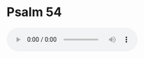 # Psalm 54

<audio controls>
  <source src="https://openbible.com/audio/hays/BSB_19_Psa_054_H.mp3" type="audio/mp3" />
  <a href="https://openbible.com/audio/hays/BSB_19_Psa_054_H.mp3" download="https://openbible.com/audio/hays/BSB_19_Psa_054_H.mp3">Download MP3 audio</a>.
</audio>

<!--@include: @/bible/translations/bsb/19_psa/verses/054.md-->